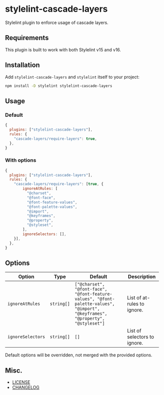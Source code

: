 # stylelint-cascade-layers

Stylelint plugin to enforce usage of cascade layers.

## Requirements

This plugin is built to work with both Stylelint v15 and v16.

## Installation

Add `stylelint-cascade-layers` and `stylelint` itself to your project:

```sh
npm install -D stylelint stylelint-cascade-layers
```

## Usage

### Default

```js
{
  plugins: ["stylelint-cascade-layers"],
  rules: {
    "cascade-layers/require-layers": true,
  },
}
```

### With options

```js
{
  plugins: ["stylelint-cascade-layers"],
  rules: {
    "cascade-layers/require-layers": [true, {
        ignoreAtRules: [
          "@charset",
          "@font-face",
          "@font-feature-values",
          "@font-palette-values",
          "@import",
          "@keyframes",
          "@property",
          "@styleset",
        ],
        ignoreSelectors: [],
    }],
  },
}
```

## Options

| Option            | Type       | Default                                                                                                                         | Description                  |
| ----------------- | ---------- | ------------------------------------------------------------------------------------------------------------------------------- | ---------------------------- |
| `ignoreAtRules`   | `string[]` | `["@charset", "@font-face", "@font-feature-values", "@font-palette-values", "@import", "@keyframes", "@property", "@styleset"]` | List of at-rules to ignore.  |
| `ignoreSelectors` | `string[]` | `[]`                                                                                                                            | List of selectors to ignore. |

Default options will be overridden, not merged with the provided options.

## Misc.

- [LICENSE](https://github.com/mrtnvh/stylelint-cascade-layers/LICENSE)
- [CHANGELOG](https://github.com/mrtnvh/stylelint-cascade-layers/CHANGELOG.md)
